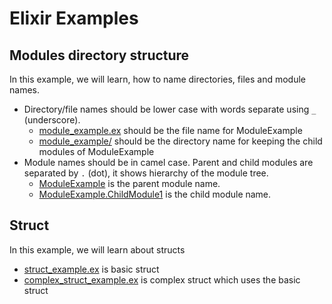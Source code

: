 # Elixir Examples

## Modules directory structure
In this example, we will learn, how to name directories, files and module names.
* Directory/file names should be lower case with words separate using `_` (underscore).
  * [module_example.ex](https://github.com/koladilip/elixir-examples/blob/master/lib/module_example.ex) should be the file name for ModuleExample
  * [module_example/](https://github.com/koladilip/elixir-examples/tree/master/lib/module_example) should be the directory name for keeping the child modules of ModuleExample
* Module names should be in camel case. Parent and child modules are separated by `.` (dot), it shows hierarchy of the module tree. 
  * [ModuleExample](https://github.com/koladilip/elixir-examples/blob/master/lib/module_example.ex) is the parent module name.
  * [ModuleExample.ChildModule1](https://github.com/koladilip/elixir-examples/blob/master/lib/module_example/child_module1.ex) is the child module name.

## Struct
In this example, we will learn about structs
* [struct_example.ex](https://github.com/koladilip/elixir-examples/blob/master/lib/struct_example.ex) is basic struct
* [complex_struct_example.ex](https://github.com/koladilip/elixir-examples/blob/master/lib/complex_struct_example.ex) is complex struct which uses the basic struct
